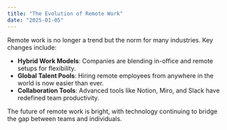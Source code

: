 ```yaml
---
title: "The Evolution of Remote Work"
date: "2025-01-05"
---
```


Remote work is no longer a trend but the norm for many industries. Key changes include:

- **Hybrid Work Models**: Companies are blending in-office and remote setups for flexibility.
- **Global Talent Pools**: Hiring remote employees from anywhere in the world is now easier than ever.
- **Collaboration Tools**: Advanced tools like Notion, Miro, and Slack have redefined team productivity.

The future of remote work is bright, with technology continuing to bridge the gap between teams and individuals.
